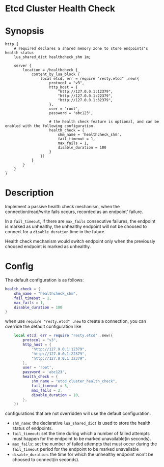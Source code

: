 Etcd Cluster Health Check
========

Synopsis
========

```nginx
http {
    # required declares a shared memory zone to store endpoints's health status
    lua_shared_dict healthcheck_shm 1m;

    server {
        location = /healthcheck {
            content_by_lua_block {
                local etcd, err = require "resty.etcd" .new({
                    protocol = "v3",
                    http_host = {
                        "http://127.0.0.1:12379", 
                        "http://127.0.0.1:22379",
                        "http://127.0.0.1:32379",
                    },
                    user = 'root',
                    password = 'abc123',

                    # the health check feature is optional, and can be enabled with the following configuration.
                    health_check = {
                        shm_name = 'healthcheck_shm',
                        fail_timeout = 1,
                        max_fails = 1,
                        disable_duration = 100
                    }
                })
            }
        }
    }
}
```

Description
========

Implement a passive health check mechanism, when the connection/read/write fails occurs, recorded as an endpoint' failure.

In a `fail_timeout`, if there are `max_fails` consecutive failures, the endpoint is marked as unhealthy,  the unhealthy endpoint will not be choosed to connect for a `disable_duration` time in the future. 

Health check mechanism would switch endpoint only when the previously choosed endpoint is marked as unhealthy.

Config
========

The default configuration is as follows:

```lua
health_check = {
    shm_name = "healthcheck_shm",
    fail_timeout = 1,
    max_fails = 1,
    disable_duration = 100
}
```

when use `require "resty.etcd" .new` to create a connection, you can override the default configuration like

```lua
    local etcd, err = require "resty.etcd" .new({
        protocol = "v3",
        http_host = {
            "http://127.0.0.1:12379",
            "http://127.0.0.1:22379",
            "http://127.0.0.1:32379",
        },
        user = 'root',
        password = 'abc123',
        health_check = {
            shm_name = "etcd_cluster_health_check",
            fail_timeout = 3,
            max_fails = 2,
            disable_duration = 10,
        },
    })
```

configurations that are not overridden will use the default configuration.

- `shm_name`: the declarative `lua_shared_dict` is used to store the health status of endpoints.
- `fail_timeout`: set the time during which a number of failed attempts must happen for the endpoint to be marked unavailable(in seconds).
- `max_fails`: set the number of failed attempts that must occur during the `fail_timeout` period for the endpoint to be marked unavailable
- `disable_duration`: the time for which the unhealthy endpoint won't be choosed to connect(in seconds).
